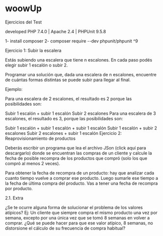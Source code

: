 # woowUp
Ejercicios del Test

developed PHP 7.4.0 | Apache 2.4 | PHPUnit 9.5.8

1- install composer
2- composer require --dev phpunit/phpunit ^9 


Ejercicio 1: Subir la escalera

Estás subiendo una escalera que tiene n escalones. En cada paso podés elegir subir 1 escalón o subir 2.

Programar una solución que, dada una escalera de n escalones, encuentre de cuántas formas distintas se puede subir para llegar al final.

Ejemplo:

Para una escalera de 2 escalones, el resultado es 2 porque las posibilidades son:

Subir 1 escalón + subir 1 escalón
Subir 2 escalones
Para una escalera de 3 escalones, el resultado es 3, porque las posibilidades son:

Subir 1 escalón + subir 1 escalón + subir 1 escalón
Subir 1 escalón + subir 2 escalones
Subir 2 escalones + subir 1 escalón
Ejercicio 2: Reaprovisionamiento de productos

Deberás escribir un programa que lea el archivo JSon (click aquí para descargarlo) donde se encuentran las compras de un cliente y calcule la fecha de posible recompra de los productos que compró (solo los que compró al menos 2 veces).

Para obtener la fecha de recompra de un producto: hay que analizar cada cuanto tiempo vuelve a comprar ese producto. Luego sumarle ese tiempo a la fecha de última compra del producto. Vas a tener una fecha de recompra por producto.

2.1. Extra

¿Se te ocurre alguna forma de solucionar el problema de los valores atípicos? Ej: Un cliente que siempre compra el mismo producto una vez por semana, excepto por una única vez que se tomó 8 semanas en volver a comprar. ¿Qué se puede hacer para que ese valor atípico, 8 semanas, no distorsione el cálculo de su frecuencia de compra habitual?
